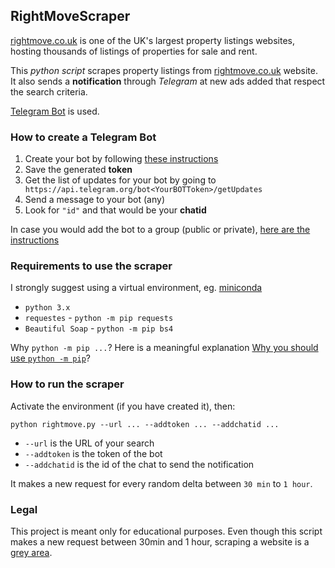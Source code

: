 ## RightMoveScraper

[rightmove.co.uk](https://www.rightmove.co.uk/) is one of the UK's largest property listings websites, hosting thousands of listings of properties for sale and rent.

This _python script_ scrapes property listings from [rightmove.co.uk](https://www.rightmove.co.uk/) website. It also sends a **notification** through *Telegram* at new ads added that respect the search criteria.

[Telegram Bot](https://core.telegram.org/bots) is used.

### How to create a Telegram Bot
1. Create your bot by following [these instructions](https://core.telegram.org/bots#6-botfather)
2. Save the generated **token**
3. Get the list of updates for your bot by going to ` https://api.telegram.org/bot<YourBOTToken>/getUpdates`
4. Send a message to your bot (any)
5. Look for `"id"` and that would be your **chatid**

In case you would add the bot to a group (public or private), [here are the instructions](https://stackoverflow.com/questions/32423837/telegram-bot-how-to-get-a-group-chat-id)

### Requirements to use the scraper

I strongly suggest using a virtual environment, eg. [miniconda](https://docs.conda.io/projects/conda/en/latest/user-guide/install/download.html#)

* `python 3.x`
* `requestes` -  `python -m pip requests`
* `Beautiful Soap` - `python -m pip bs4`

Why `python -m pip ...`? Here is a meaningful explanation [Why you should use `python -m pip`](https://snarky.ca/why-you-should-use-python-m-pip/)?

### How to run the scraper

Activate the environment (if you have created it), then:
```
python rightmove.py --url ... --addtoken ... --addchatid ...
```
* `--url` is the URL of your search
* `--addtoken` is the token of the bot
* `--addchatid` is the id of the chat to send the notification

It makes a new request for every random delta between `30 min` to `1 hour`.

### Legal
This project is meant only for educational purposes. Even though this script makes a new request between 30min and 1 hour, scraping a website is a [grey area](https://benbernardblog.com/web-scraping-and-crawling-are-perfectly-legal-right/).
